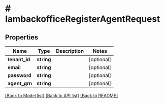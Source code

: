 # # IambackofficeRegisterAgentRequest


## Properties 


Name | Type | Description | Notes
------------ | ------------- | ------------- | -------------
**tenant_id**| **string** |   | [optional]
**email**| **string** |   | [optional]
**password**| **string** |   | [optional]
**agent_grn**| **string** |   | [optional]


[[Back to Model list]](../../README.md#models) [[Back to API list]](../../README.md#endpoints) [[Back to README]](../../README.md)

